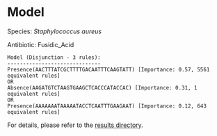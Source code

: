 
# Model

Species: *Staphylococcus aureus*

Antibiotic: Fusidic_Acid

```
Model (Disjunction - 3 rules):
------------------------------
Presence(AACTTTATCGCTTTTGACAATTTCAAGTATT) [Importance: 0.57, 5561 equivalent rules]
OR
Absence(AAGATGTCTAAGTGAAGCTCACCCATACCAC) [Importance: 0.31, 1 equivalent rules]
OR
Presence(AAAAAAATAAAAATACCTCAATTTGAAGAAT) [Importance: 0.12, 643 equivalent rules]

```

For details, please refer to the [results directory](../../../../../results/scm_b/staphylococcus%20aureus/fusidic_acid/repeat_6/).

